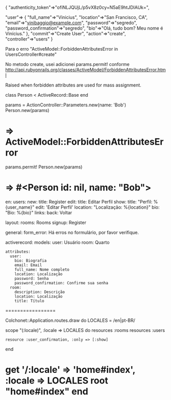 {
"authenticity_token"=>"ofiNLJQUjL/p5vX8z0cy+N5aE9htJDIAUk=",

"user"=> {
            "full_name"=>"Vinicius",
            "location"=>"San Francisco, CA",
            "email"=>"vinibaggio@example.com",
            "password"=>"segredo",
            "password_confirmation"=>"segredo",
            "bio"=>"Olá, tudo bom? Meu nome é Vinícius."
          },
            "commit"=>"Create User",
            "action"=>"create",
            "controller"=>"users"
}




Para o erro "ActiveModel::ForbiddenAttributesError in UsersController#create"

No metodo create, usei adicionei params.permit! conforme  http://api.rubyonrails.org/classes/ActiveModel/ForbiddenAttributesError.html

Raised when forbidden attributes are used for mass assignment.

class Person < ActiveRecord::Base
end

params = ActionController::Parameters.new(name: 'Bob')
Person.new(params)
# => ActiveModel::ForbiddenAttributesError

params.permit!
Person.new(params)
# => #<Person id: nil, name: "Bob">


en:
  users:
    new:
      title: Register
    edit:
      title: Editar Perfil
    show:
      title: "Perfil: %{user_name}"
      edit: 'Editar Perfil'
      location: "Localização: %{location}"
      bio: "Bio: %{bio}"
  links:
    back: Voltar    
  
  layout:
    rooms: Rooms
    signup: Register

  general:
    form_error: Há erros no formulário, por favor verifique.

  activerecord:
    models:
      user: Usuário
      room: Quarto

    attributes:
      user:
        bio: Biografia
        email: Email
        full_name: Nome completo
        location: Localização
        password: Senha
        password_confirmation: Confirme sua senha
      room:
        description: Descrição
        location: Localização
        title: Título




=================

Colchonet::Application.routes.draw do
  LOCALES = /en|pt\-BR/

  scope "(:locale)", :locale => LOCALES do
    resources :rooms
    resources :users

    resource :user_confirmation, :only => [:show]
  end

  get '/:locale' => 'home#index', :locale => LOCALES
  root "home#index"
end
==================
